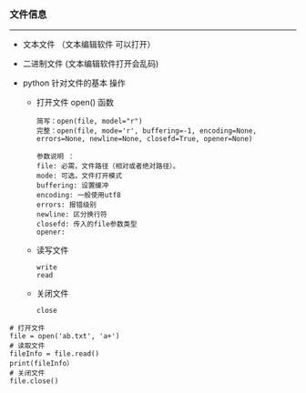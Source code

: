 ### 文件信息

----

* 文本文件 （文本编辑软件 可以打开）

* 二进制文件 (文本编辑软件打开会乱码)

* python 针对文件的基本 操作

  * 打开文件  open() 函数

    ```
    简写：open(file, model="r")
    完整：open(file, mode='r', buffering=-1, encoding=None, errors=None, newline=None, closefd=True, opener=None)
    
    参数说明 ：
    file: 必需，文件路径（相对或者绝对路径）。
    mode: 可选，文件打开模式
    buffering: 设置缓冲
    encoding: 一般使用utf8
    errors: 报错级别
    newline: 区分换行符
    closefd: 传入的file参数类型
    opener:
    ```

  * 读写文件 

    ```
    write
    read
    ```

  * 关闭文件

    ```
    close
    ```


``` 示例
# 打开文件 
file = open('ab.txt', 'a+')
# 读取文件
fileInfo = file.read()
print(fileInfo）
# 关闭文件
file.close()
```

